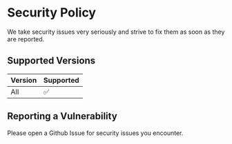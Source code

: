 # Security Policy

We take security issues very seriously and strive to fix them as soon as they are reported.

## Supported Versions

| Version | Supported          |
| ------- | ------------------ |
| All     | :white_check_mark: |

## Reporting a Vulnerability

Please open a Github Issue for security issues you encounter.